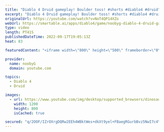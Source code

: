 ```yaml
---
title: "Diablo 4 Druid gameplay! Boulder toss! #shorts #diablo4 #druid"
excerpt: "Diablo 4 Druid gameplay! Boulder toss! #shorts #diablo4 #druid Please subscribe for more Diablo 4 and Diablo 3 content!"
originalUrl: https://youtube.com/watch?v=NoT4QP14XZo
webUrl: https://smartable.ai/apps/diablo4/game/noobyg-diablo-4-druid-gameplay-boulder-toss-shorts-diablo4-druid/
type: video
length: PT41S
publishedDateTime: 2022-09-17T19:05:13Z
heat: 83

featuredContent: "<iframe width=\"800\" height=\"500\" frameborder=\"0\" src=\"https://www.youtube.com/embed/NoT4QP14XZo\" allow=\"accelerometer; autoplay; encrypted-media; gyroscope; picture-in-picture\" allowfullscreen></iframe>"

provider:
  name: noobyG
  domain: youtube.com

topics:
  - Diablo 4
  - Druid

images:
  - url: https://www.youtube.com/img/desktop/supported_browsers/dinosaur.png
    width: 1200
    height: 800
    isCached: true

secured: "q/2OOF/IZrOXrgDQRw2EEh4WBktWes+dkXt9yel+FBaegRGurbBvz5NwI7c4YWV+lJwRQbxIuBz4eUC6V3Tn8caRqiN6ZfMRYeLrHqkRIKM48ZRP0zNEgDlVIhCKTf1NFmiuIlxSbUYP3FDvnaPHKtnMOjUl0R5w0fV7yhDB0dsEE0Ce1ymNRKFp0gEceDIktLFaVzATrBk9elDEzlSiLeIbAc5NyR0PyOs8GTAY3WiJBRlV18QtAqRkE3kJuXQbsimsaORQiLyULdCoq8kP/tifQ6XTe61lEDTTrqcQykGONQI8vJFyekeITZIhgLO/vbNK1Bc8Glw+VEnB0VbJL5X4HZxH4goOc3FzmKh+XXrL1qhcz3RTysyQ0u790fmqb5BqYme7Kb40F5E3vvLA3Q==;GYefPANfxIhBcPZXY5hc7Q=="
---
```


